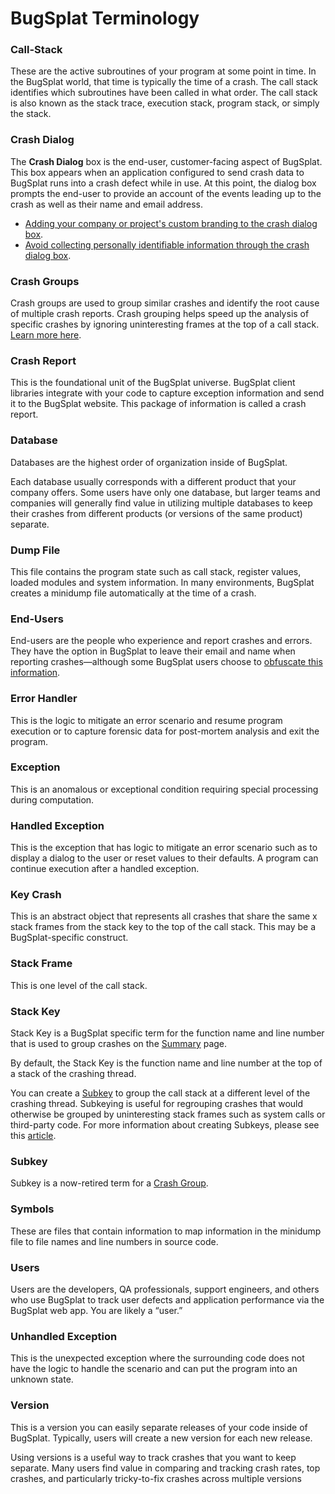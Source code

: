 # BugSplat Terminology

### Call-Stack

These are the active subroutines of your program at some point in time. In the BugSplat world, that time is typically the time of a crash. The call stack identifies which subroutines have been called in what order. The call stack is also known as the stack trace, execution stack, program stack, or simply the stack.

### Crash Dialog

The **Crash Dialog** box is the end-user, customer-facing aspect of BugSplat. This box appears when an application configured to send crash data to BugSplat runs into a crash defect while in use. At this point, the dialog box prompts the end-user to provide an account of the events leading up to the crash as well as their name and email address.&#x20;

* [Adding your company or project's custom branding to the crash dialog box](how-tos/customize-the-crash-dialog.md).
* [Avoid collecting personally identifiable information through the crash dialog box](../introduction/production/security-privacy-and-compliance/avoid-collecting-personally-identifiable-information-pii.md).

### Crash Groups

Crash groups are used to group similar crashes and identify the root cause of multiple crash reports. Crash grouping helps speed up the analysis of specific crashes by ignoring uninteresting frames at the top of a call stack.  [Learn more here](how-tos/creating-crash-groups.md).

### Crash Report

This is the foundational unit of the BugSplat universe. BugSplat client libraries integrate with your code to capture exception information and send it to the BugSplat website. This package of information is called a crash report.

### Database

Databases are the highest order of organization inside of BugSplat.

Each database usually corresponds with a different product that your company offers. Some users have only one database, but larger teams and companies will generally find value in utilizing multiple databases to keep their crashes from different products (or versions of the same product) separate.

### Dump File

This file contains the program state such as call stack, register values, loaded modules and system information. In many environments, BugSplat creates a minidump file automatically at the time of a crash.

### End-Users

End-users are the people who experience and report crashes and errors. They have the option in BugSplat to leave their email and name when reporting crashes—although some BugSplat users choose to [obfuscate this information](../introduction/production/security-privacy-and-compliance/avoid-collecting-personally-identifiable-information-pii.md).

### Error Handler

This is the logic to mitigate an error scenario and resume program execution or to capture forensic data for post-mortem analysis and exit the program.

### Exception

This is an anomalous or exceptional condition requiring special processing during computation.

### Handled Exception

This is the exception that has logic to mitigate an error scenario such as to display a dialog to the user or reset values to their defaults. A program can continue execution after a handled exception.

### Key Crash

This is an abstract object that represents all crashes that share the same x stack frames from the stack key to the top of the call stack. This may be a BugSplat-specific construct.

### Stack Frame

This is one level of the call stack.

### Stack Key

Stack Key is a BugSplat specific term for the function name and line number that is used to group crashes on the [Summary](https://app.bugsplat.com/v2/summary) page.&#x20;

By default, the Stack Key is the function name and line number at the top of a stack of the crashing thread.&#x20;

You can create a [Subkey](../introduction/development/using-subkeying-to-find-difficult-crashes.md) to group the call stack at a different level of the crashing thread. Subkeying is useful for regrouping crashes that would otherwise be grouped by uninteresting stack frames such as system calls or third-party code. For more information about creating Subkeys, please see this [article](../introduction/development/using-subkeying-to-find-difficult-crashes.md).

### Subkey

Subkey is a now-retired term for a [Crash Group](bugsplat-terminology.md#crash-groups).&#x20;

### Symbols

These are files that contain information to map information in the minidump file to file names and line numbers in source code.

### Users

Users are the developers, QA professionals, support engineers, and others who use BugSplat to track user defects and application performance via the BugSplat web app. You are likely a “user.”

### Unhandled Exception

This is the unexpected exception where the surrounding code does not have the logic to handle the scenario and can put the program into an unknown state.

### Version

This is a version you can easily separate releases of your code inside of BugSplat. Typically, users will create a new version for each new release.

Using versions is a useful way to track crashes that you want to keep separate. Many users find value in comparing and tracking crash rates, top crashes, and particularly tricky-to-fix crashes across multiple versions

###

###
